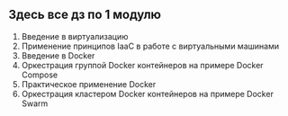 ## Здесь все дз по 1 модулю
01. Введение в виртуализацию
02. Применение принципов IaaC в работе с виртуальными машинами
03. Введение в Docker
04. Оркестрация группой Docker контейнеров на примере Docker Compose
05. Практическое применение Docker
06. Оркестрация кластером Docker контейнеров на примере Docker Swarm
